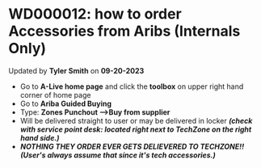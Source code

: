 # WD000012: how to order Accessories from Aribs (Internals Only)
Updated by **Tyler Smith** on **09-20-2023**

- Go to **A-Live home page** and click the **toolbox** on upper right hand corner of home page
- Go to **Ariba Guided Buying**
- Type: **Zones Punchout -->Buy from supplier**
- Will be delivered straight to user or may be delivered in locker ***(check with service point desk: located right next to TechZone on the right hand side.)***
- ***NOTHING THEY ORDER EVER GETS DELIEVERED TO TECHZONE!! (User's always assume that since it's tech accessories.)***
